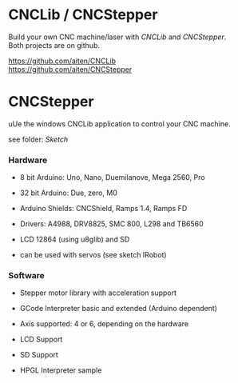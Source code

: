 CNCLib / CNCStepper
======

Build your own CNC machine/laser with *CNCLib* and *CNCStepper*.<br />
Both projects are on github.

https://github.com/aiten/CNCLib <br />
https://github.com/aiten/CNCStepper


CNCStepper
======

uUe the windows CNCLib application to control your CNC machine.

see folder: *Sketch*

### Hardware

-   8 bit Arduino: Uno, Nano, Duemilanove, Mega 2560, Pro

-   32 bit Arduino: Due, zero, M0

-   Arduino Shields: CNCShield, Ramps 1.4, Ramps FD

-   Drivers: A4988, DRV8825, SMC 800, L298 and TB6560

-   LCD 12864 (using u8glib) and SD

-   can be used with servos (see sketch IRobot)

### Software

-   Stepper motor library with acceleration support

-   GCode Interpreter basic and extended (Arduino dependent)

-   Axis supported: 4 or 6, depending on the hardware

-   LCD Support

-   SD Support

-   HPGL Interpreter sample

